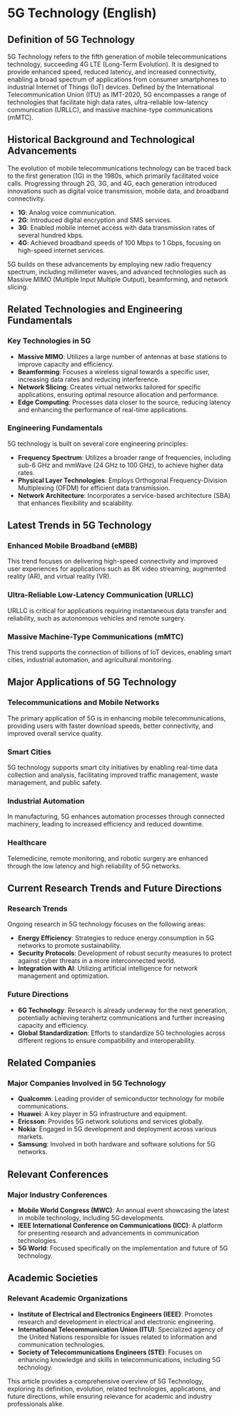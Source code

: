 # 5G Technology (English)

## Definition of 5G Technology

5G Technology refers to the fifth generation of mobile telecommunications technology, succeeding 4G LTE (Long-Term Evolution). It is designed to provide enhanced speed, reduced latency, and increased connectivity, enabling a broad spectrum of applications from consumer smartphones to industrial Internet of Things (IoT) devices. Defined by the International Telecommunication Union (ITU) as IMT-2020, 5G encompasses a range of technologies that facilitate high data rates, ultra-reliable low-latency communication (URLLC), and massive machine-type communications (mMTC).

## Historical Background and Technological Advancements

The evolution of mobile telecommunications technology can be traced back to the first generation (1G) in the 1980s, which primarily facilitated voice calls. Progressing through 2G, 3G, and 4G, each generation introduced innovations such as digital voice transmission, mobile data, and broadband connectivity. 

- **1G**: Analog voice communication.
- **2G**: Introduced digital encryption and SMS services.
- **3G**: Enabled mobile internet access with data transmission rates of several hundred kbps.
- **4G**: Achieved broadband speeds of 100 Mbps to 1 Gbps, focusing on high-speed internet services.

5G builds on these advancements by employing new radio frequency spectrum, including millimeter waves, and advanced technologies such as Massive MIMO (Multiple Input Multiple Output), beamforming, and network slicing.

## Related Technologies and Engineering Fundamentals

### Key Technologies in 5G

- **Massive MIMO**: Utilizes a large number of antennas at base stations to improve capacity and efficiency.
- **Beamforming**: Focuses a wireless signal towards a specific user, increasing data rates and reducing interference.
- **Network Slicing**: Creates virtual networks tailored for specific applications, ensuring optimal resource allocation and performance.
- **Edge Computing**: Processes data closer to the source, reducing latency and enhancing the performance of real-time applications.

### Engineering Fundamentals

5G technology is built on several core engineering principles:
- **Frequency Spectrum**: Utilizes a broader range of frequencies, including sub-6 GHz and mmWave (24 GHz to 100 GHz), to achieve higher data rates.
- **Physical Layer Technologies**: Employs Orthogonal Frequency-Division Multiplexing (OFDM) for efficient data transmission.
- **Network Architecture**: Incorporates a service-based architecture (SBA) that enhances flexibility and scalability.

## Latest Trends in 5G Technology

### Enhanced Mobile Broadband (eMBB)

This trend focuses on delivering high-speed connectivity and improved user experiences for applications such as 8K video streaming, augmented reality (AR), and virtual reality (VR).

### Ultra-Reliable Low-Latency Communication (URLLC)

URLLC is critical for applications requiring instantaneous data transfer and reliability, such as autonomous vehicles and remote surgery.

### Massive Machine-Type Communications (mMTC)

This trend supports the connection of billions of IoT devices, enabling smart cities, industrial automation, and agricultural monitoring.

## Major Applications of 5G Technology

### Telecommunications and Mobile Networks

The primary application of 5G is in enhancing mobile telecommunications, providing users with faster download speeds, better connectivity, and improved overall service quality.

### Smart Cities

5G technology supports smart city initiatives by enabling real-time data collection and analysis, facilitating improved traffic management, waste management, and public safety.

### Industrial Automation

In manufacturing, 5G enhances automation processes through connected machinery, leading to increased efficiency and reduced downtime.

### Healthcare

Telemedicine, remote monitoring, and robotic surgery are enhanced through the low latency and high reliability of 5G networks.

## Current Research Trends and Future Directions

### Research Trends

Ongoing research in 5G technology focuses on the following areas:
- **Energy Efficiency**: Strategies to reduce energy consumption in 5G networks to promote sustainability.
- **Security Protocols**: Development of robust security measures to protect against cyber threats in a more interconnected world.
- **Integration with AI**: Utilizing artificial intelligence for network management and optimization.

### Future Directions

- **6G Technology**: Research is already underway for the next generation, potentially achieving terahertz communications and further increasing capacity and efficiency.
- **Global Standardization**: Efforts to standardize 5G technologies across different regions to ensure compatibility and interoperability.

## Related Companies

### Major Companies Involved in 5G Technology

- **Qualcomm**: Leading provider of semiconductor technology for mobile communications.
- **Huawei**: A key player in 5G infrastructure and equipment.
- **Ericsson**: Provides 5G network solutions and services globally.
- **Nokia**: Engaged in 5G development and deployment across various markets.
- **Samsung**: Involved in both hardware and software solutions for 5G networks.

## Relevant Conferences

### Major Industry Conferences

- **Mobile World Congress (MWC)**: An annual event showcasing the latest in mobile technology, including 5G developments.
- **IEEE International Conference on Communications (ICC)**: A platform for presenting research and advancements in communication technologies.
- **5G World**: Focused specifically on the implementation and future of 5G technology.

## Academic Societies

### Relevant Academic Organizations

- **Institute of Electrical and Electronics Engineers (IEEE)**: Promotes research and development in electrical and electronic engineering.
- **International Telecommunication Union (ITU)**: Specialized agency of the United Nations responsible for issues related to information and communication technologies.
- **Society of Telecommunications Engineers (STE)**: Focuses on enhancing knowledge and skills in telecommunications, including 5G technology.

This article provides a comprehensive overview of 5G Technology, exploring its definition, evolution, related technologies, applications, and future directions, while ensuring relevance for academic and industry professionals alike.